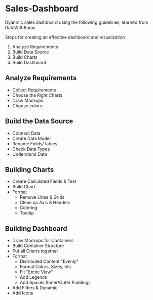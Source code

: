 # Sales-Dashboard

Dyanmic sales dashboard using the following guidelines, learned from DataWithBaraa.

Steps for creating an effective dashboard and visualization
  1. Analyze Requirements
  2. Build Data Source
  3. Build Charts
  4. Build Dashboard


## Analyze Requirements
- Collect Requirements
- Choose the Right Charts
- Draw Mockups
- Choose colors
## Build the Data Source
- Connect Data
- Create Data Model
- Rename Fields/Tables
- Check Data Types
- Understand Data
## Building Charts
- Create Calculated Fields & Test
- Build Chart
- Format
  - Remove Lines & Grids
  - Clean up Axis & Headers
  - Coloring
  - Tooltip
## Building Dashboard
- Draw Mockups for Containers
- Build Container Structure
- Put all Charts together
- Format
  - Distributed Content "Evenly"
  - Format Colors, Sizes, etc.
  - Fit "Entire View"
  - Add Legends
  - Add Spaces (Inner/Outer Padding)
- Add Filters & Dynamic
- Add Icons
